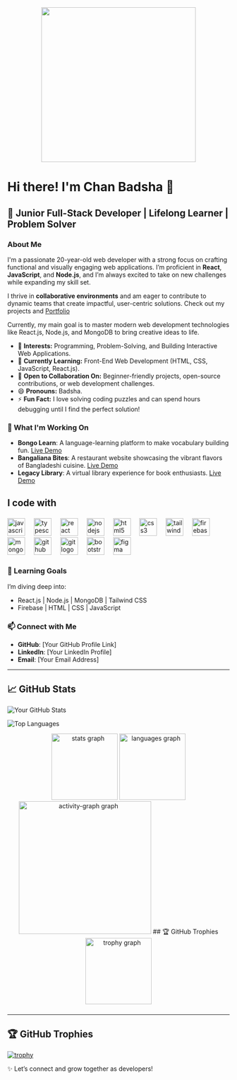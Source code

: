 <div align="center">
  <img height="350" src="https://i.ibb.co.com/hB6ptYG/coverphoto.jpg"  />
</div>

###


# Hi there! I'm Chan Badsha 👋

## 🚀 Junior Full-Stack Developer | Lifelong Learner | Problem Solver

### About Me
 I'm a passionate 20-year-old web developer with a strong focus on crafting functional and visually engaging web applications. I’m proficient in **React**, **JavaScript**, and **Node.js**, and I’m always excited to take on new challenges while expanding my skill set.

I thrive in **collaborative environments** and am eager to contribute to dynamic teams that create impactful, user-centric solutions.
Check out my projects and  [Portfolio](https://chanbadshabhuiyan.netlify.app)

Currently, my main goal is to master modern web development technologies like React.js, Node.js, and MongoDB to bring creative ideas to life.

- 👀 **Interests:** Programming, Problem-Solving, and Building Interactive Web Applications.  
- 🌱 **Currently Learning:** Front-End Web Development (HTML, CSS, JavaScript, React.js).  
- 💬 **Open to Collaboration On:** Beginner-friendly projects, open-source contributions, or web development challenges.   
- 😄 **Pronouns:** Badsha.  
- ⚡ **Fun Fact:** I love solving coding puzzles and can spend hours debugging until I find the perfect solution!  

### 🔭 What I'm Working On

- **Bongo Learn**: A language-learning platform to make vocabulary building fun. [Live Demo](https://bongo-learn-63c73.web.app)
- **Bangaliana Bites**: A restaurant website showcasing the vibrant flavors of Bangladeshi cuisine. [Live Demo](https://bangaliana-bites.netlify.app)
- **Legacy Library**: A virtual library experience for book enthusiasts. [Live Demo](https://legacylibrary-906c1.web.app)

<h2 align="left">I code with</h2>

###

<div align="left">
  <img src="https://cdn.jsdelivr.net/gh/devicons/devicon/icons/javascript/javascript-original.svg" height="40" alt="javascript logo"  />
  <img width="12" />
  <img src="https://cdn.jsdelivr.net/gh/devicons/devicon/icons/typescript/typescript-original.svg" height="40" alt="typescript logo"  />
  <img width="12" />
  <img src="https://cdn.jsdelivr.net/gh/devicons/devicon/icons/react/react-original.svg" height="40" alt="react logo"  />
  <img width="12" />
  <img src="https://cdn.jsdelivr.net/gh/devicons/devicon/icons/nodejs/nodejs-original.svg" height="40" alt="nodejs logo"  />
  <img width="12" />
  <img src="https://cdn.jsdelivr.net/gh/devicons/devicon/icons/html5/html5-original.svg" height="40" alt="html5 logo"  />
  <img width="12" />
  <img src="https://cdn.jsdelivr.net/gh/devicons/devicon/icons/css3/css3-original.svg" height="40" alt="css3 logo"  />
  <img width="12" />
  <img src="https://cdn.jsdelivr.net/gh/devicons/devicon/icons/tailwindcss/tailwindcss-original-wordmark.svg" height="40" alt="tailwindcss logo"  />
  <img width="12" />
  <img src="https://cdn.jsdelivr.net/gh/devicons/devicon/icons/firebase/firebase-plain.svg" height="40" alt="firebase logo"  />
  <img width="12" />
  <img src="https://cdn.jsdelivr.net/gh/devicons/devicon/icons/mongodb/mongodb-original.svg" height="40" alt="mongodb logo"  />
  <img width="12" />
  <img src="https://cdn.jsdelivr.net/gh/devicons/devicon/icons/github/github-original.svg" height="40" alt="github logo"  />
  <img width="12" />
  <img src="https://cdn.jsdelivr.net/gh/devicons/devicon/icons/git/git-original.svg" height="40" alt="git logo"  />
  <img width="12" />
  <img src="https://cdn.jsdelivr.net/gh/devicons/devicon/icons/bootstrap/bootstrap-original.svg" height="40" alt="bootstrap logo"  />
  <img width="12" />
  <img src="https://cdn.jsdelivr.net/gh/devicons/devicon/icons/figma/figma-original.svg" height="40" alt="figma logo"  />
</div>

###

### 🌱 Learning Goals
I’m diving deep into:
- React.js | Node.js | MongoDB | Tailwind CSS  
- Firebase | HTML | CSS | JavaScript

### 📫 Connect with Me
- **GitHub**: [Your GitHub Profile Link]  
- **LinkedIn**: [Your LinkedIn Profile]  
- **Email**: [Your Email Address]

---

## 📈 GitHub Stats
![Your GitHub Stats](https://github-readme-stats.vercel.app/api?username=Chanbadsha&show_icons=true&theme=radical)

![Top Languages](https://github-readme-stats.vercel.app/api/top-langs/?username=Chanbadsha&layout=compact&theme=radical)
<div align="center">
  <img src="https://github-readme-stats.vercel.app/api?username=Chanbadsha&hide_title=false&hide_rank=false&show_icons=true&include_all_commits=true&count_private=true&disable_animations=false&theme=dracula&locale=en&hide_border=false&order=1" height="150" alt="stats graph"  />
  <img src="https://github-readme-stats.vercel.app/api/top-langs?username=Chanbadsha&locale=en&hide_title=false&layout=compact&card_width=320&langs_count=5&theme=dracula&hide_border=false&order=2" height="150" alt="languages graph"  />
  <img src="https://github-readme-activity-graph.vercel.app/graph?username=Chanbadsha&radius=16&theme=react&area=true&order=5" height="300" alt="activity-graph graph"  />
  ## 🏆 GitHub Trophies
  <img src="https://github-profile-trophy.vercel.app?username=Chanbadsha&theme=dracula&column=-1&row=1&margin-w=8&margin-h=8&no-bg=false&no-frame=false&order=4" height="150" alt="trophy graph"  />
</div>

###
---
## 🏆 GitHub Trophies
[![trophy](https://github-profile-trophy.vercel.app/?username=Chanbadsha&theme=radical&margin-w=15)](https://github.com/ryo-ma/github-profile-trophy)


✨ Let’s connect and grow together as developers!



